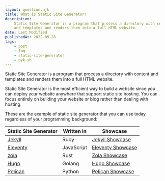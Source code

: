 ```yaml
---
layout: question.njk
title: What is Static Site Generator?
description:
    Static Site Generator is a program that process a directory with content
    and templates and renders them into a full HTML website.
date: Last Modified
publishedAt: 2022-09-28
tags:
    - post
    - faq
    - static-site-generator
    - pyk-sh
---
```


Static Site Generator is a program that process a directory with content and
templates and renders them into a full HTML website.

Static Site Generator is the most efficient way to build a website since you
can deploy your website anywhere that support static site hosting. You can
focus entirely on building your website or blog rather than dealing with
hosting.

These are the example of static site generator that you can use today
regardless of your programming background:

| Static Site Generator | Written in | Showcase               |
| --------------------- | ---------- | ---------------------- |
| [Jekyll][1]           | Ruby       | [Jekyll Showcase][2]   |
| [Eleventy][3]         | JavaScript | [Eleventy Showcase][4] |
| [zola][5]             | Rust       | [Zola Showcase][6]     |
| [Hugo][7]             | Golang     | [Hugo Showcase][8]     |
| [Pelican][9]          | Python     | [Pelican Showcase][10] |

[1]: https://jekyllrb.com/
[2]: https://jekyllrb.com/showcase/
[3]: https://www.11ty.dev/
[4]: https://www.11ty.dev/speedlify/
[5]: https://github.com/getzola/zola
[6]: https://www.getzola.org/themes/
[7]: https://github.com/gohugoio/hugo
[8]: https://gohugo.io/showcase/
[9]: https://github.com/getpelican/pelican
[10]: https://getpelican.com/
